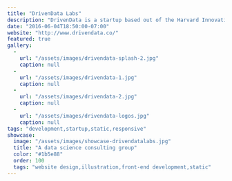 ```yaml
---
title: "DrivenData Labs"
description: "DrivenData is a startup based out of the Harvard Innovation Lab that seeks to create social impact through crowdsourced data analysis competitions. I started working with DrivenData on a redesign of their competition platform. I've since worked with them on a number of projects, and recently created a new landing page for their consulting services."
date: "2016-06-04T18:50:00-07:00"
website: "http://www.drivendata.co/"
featured: true
gallery:
  -
    url: "/assets/images/drivendata-splash-2.jpg"
    caption: null
  -
    url: "/assets/images/drivendata-1.jpg"
    caption: null
  -
    url: "/assets/images/drivendata-2.jpg"
    caption: null
  -
    url: "/assets/images/drivendata-logos.jpg"
    caption: null
tags: "development,startup,static,responsive"
showcase:
  image: "/assets/images/showcase-drivendatalabs.jpg"
  title: "A data science consulting group"
  color: "#1b5e88"
  order: 100
  tags: "website design,illustration,front-end development,static"
---
```

